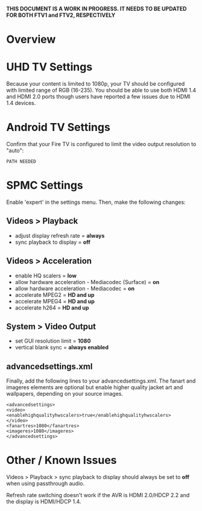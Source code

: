 **THIS DOCUMENT IS A WORK IN PROGRESS. IT NEEDS TO BE UPDATED FOR BOTH FTV1 and FTV2, RESPECTIVELY**

# Overview
# UHD TV Settings
Because your content is limited to 1080p, your TV should be configured with limited range of RGB (16-235). You should be able to use both HDMI 1.4 and HDMI 2.0 ports though users have reported a few issues due to HDMI 1.4 devices.


# Android TV Settings
Confirm that your Fire TV is configured to limit the video output resolution to "auto":
```
PATH NEEDED
```


# SPMC Settings
Enable 'expert' in the settings menu. Then, make the following changes:

## Videos > Playback
* adjust display refresh rate = **always**
* sync playback to display = **off**

## Videos > Acceleration
* enable HQ scalers = **low**
* allow hardware acceleration - Mediacodec (Surface) = **on**
* allow hardware acceleration - Mediacodec = **on**
* accelerate MPEG2 = **HD and up**
* accelerate MPEG4 = **HD and up**
* accelerate h264 = **HD and up**

## System > Video Output
* set GUI resolution limit = **1080**
* vertical blank sync = **always enabled**

## advancedsettings.xml
Finally, add the following lines to your advancedsettings.xml. The fanart and imageres elements are optional but enable higher quality jacket art and wallpapers, depending on your source images.

```
<advancedsettings>
<video>
<enablehighqualityhwscalers>true</enablehighqualityhwscalers>
</video>
<fanartres>1080</fanartres>
<imageres>1080</imageres>
</advancedsettings>

```


# Other / Known Issues
Videos > Playback > sync playback to display should always be set to **off** when using passthrough audio.

Refresh rate switching doesn't work if the AVR is HDMI 2.0/HDCP 2.2 and the display is HDMI/HDCP 1.4. 
